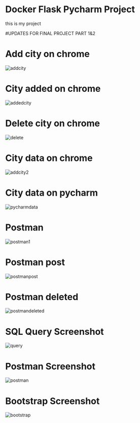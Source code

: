 # Docker Flask Pycharm Project
this is my project

#UPDATES FOR FINAL PROJECT PART 1&2

# Add city on chrome

![addcity](screenshot/addcity.png)

# City added on chrome
![addedcity](screenshot/cityadded.png.jpg)

# Delete city on chrome

![delete](screenshot/citydeleted.jpg)

# City data on chrome

![addcity2](screenshot/citieschrome2.png)

# City data on pycharm

![pycharmdata](screenshot/datapycharm.png)

# Postman

![postman1](screenshot/postman1.png)
# Postman post

![postmanpost](screenshot/postmanpost2.png)
# Postman deleted

![postmandeleted](screenshot/postmandeleted.jpg)

# SQL Query Screenshot
![query](screenshot/query.PNG)

# Postman Screenshot
![postman](screenshot/postman.PNG)

# Bootstrap Screenshot
![bootstrap](screenshot/BootstrapProj.png)
